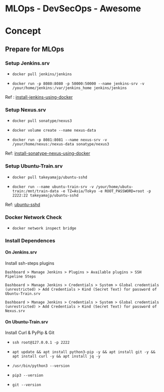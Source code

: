 # MLOps - DevSecOps - Awesome

# Concept

## Prepare for MLOps

### Setup Jenkins.srv

- `docker pull jenkins/jenkins`

- `docker run -p 8080:8080 -p 50000:50000 --name jenkins-srv -v /your/home/jenkins:/var/jenkins_home jenkins/jenkins`

Ref : [install-jenkins-using-docker](https://medium.com/@eloufirhatim/install-jenkins-using-docker-e76f41f79682)

### Setup Nexus.srv

- `docker pull sonatype/nexus3`

- `docker volume create --name nexus-data`

- `docker run -p 8081:8081 --name nexus-srv -v /your/home/nexus:/nexus-data sonatype/nexus3`

Ref: [install-sonatype-nexus-using-docker](https://ahgh.medium.com/how-to-setup-sonatype-nexus-3-repository-manager-using-docker-7ff89bc311ce)

### Setup Ubuntu-Train.srv

- `docker pull takeyamajp/ubuntu-sshd`

- `docker run --name ubuntu-train-srv -v /your/home/ubutu-train:/mnt/train-data -e TZ=Asia/Tokyo -e ROOT_PASSWORD=root -p 2222:22 takeyamajp/ubuntu-sshd`

Ref: [ubuntu-sshd](https://hub.docker.com/r/takeyamajp/ubuntu-sshd)

### Docker Network Check

- `docker network inspect bridge`

### Install Dependences

#### On Jenkins.srv

Install ssh-steps plugins

`Dashboard > Manage Jenkins > Plugins > Available plugins > SSH Pipeline Steps`

`Dashboard > Manage Jenkins > Credentials > System > Global credentials (unrestricted) > Add Credentials > Kind (Secret Text) for password of Ubuntu-Train.srv`

`Dashboard > Manage Jenkins > Credentials > System > Global credentials (unrestricted) > Add Credentials > Kind (Secret Text) for password of Nexus.srv`

#### On Ubuntu-Train.srv

Install Curl & PyPip & Git

- `ssh root@127.0.0.1 -p 2222`

- `apt update && apt install python3-pip -y && apt install git -y && apt install curl -y && apt install jq -y`

- `/usr/bin/python3 --version`

- `pip3 --version`
  
- `git --version`


